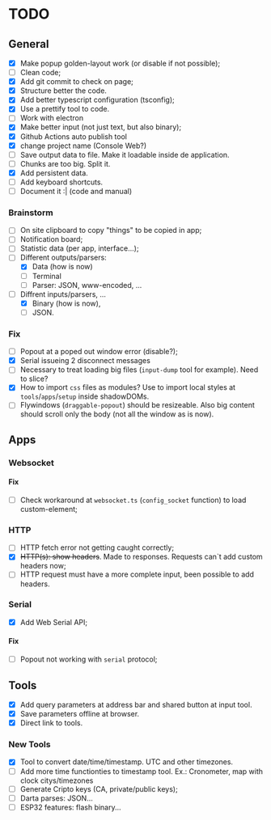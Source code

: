 # TODO

## General

- [x] Make popup golden-layout work (or disable if not possible);
- [ ] Clean code;
- [x] Add git commit to check on page;
- [x] Structure better the code.
- [x] Add better typescript configuration (tsconfig);
- [x] Use a prettify tool to code.
- [ ] Work with electron
- [x] Make better input (not just text, but also binary);
- [x] Github Actions auto publish tool
- [x] change project name (Console Web?)
- [ ] Save output data to file. Make it loadable inside de application.
- [ ] Chunks are too big. Split it.
- [x] Add persistent data.
- [ ] Add keyboard shortcuts.
- [ ] Document it :| (code and manual)

### Brainstorm

- [ ] On site clipboard to copy "things" to be copied in app;
- [ ] Notification board;
- [ ] Statistic data (per app, interface...);
- [ ] Different outputs/parsers:
  - [x] Data (how is now)
  - [ ] Terminal
  - [ ] Parser: JSON, www-encoded, ...
- [ ] Diffrent inputs/parsers, ...
  - [x] Binary (how is now),
  - [ ] JSON.

### Fix

- [ ] Popout at a poped out window error (disable?);
- [x] Serial issueing 2 disconnect messages
- [ ] Necessary to treat loading big files (`input-dump` tool for example). Need to slice?
- [x] How to import `css` files as modules? Use to import local styles at `tools`/`apps`/`setup` inside shadowDOMs.
- [ ] Flywindows (`draggable-popout`) should be resizeable. Also big content should scroll only the body (not all the window as is now).

## Apps

### Websocket

#### Fix

- [ ] Check workaround at `websocket.ts` (`config_socket` function) to load custom-element;

### HTTP

- [ ] HTTP fetch error not getting caught correctly;
- [x] ~~HTTP(s): show headers~~. Made to responses. Requests can`t add custom headers now;
- [ ] HTTP request must have a more complete input, been possible to add headers.

### Serial

- [x] Add Web Serial API;

#### Fix

- [ ] Popout not working with `serial` protocol;

## Tools

- [x] Add query parameters at address bar and shared button at input tool.
- [x] Save parameters offline at browser.
- [x] Direct link to tools.

### New Tools

- [x] Tool to convert date/time/timestamp. UTC and other timezones.
- [ ] Add more time functionties to timestamp tool. Ex.: Cronometer, map with clock citys/timezones
- [ ] Generate Cripto keys (CA, private/public keys);
- [ ] Darta parses: JSON...
- [ ] ESP32 features: flash binary...

